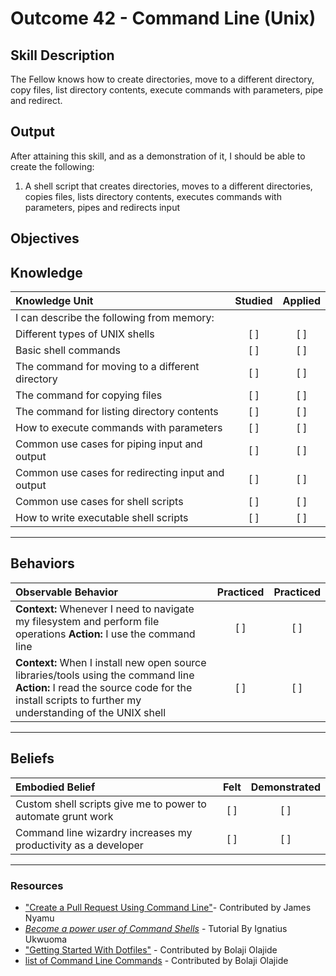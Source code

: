 # Outcome 42 - Command Line (Unix)

**Skill Description**
----------
The Fellow knows how to create directories, move to a different directory, copy files, list directory contents, execute commands with parameters, pipe and redirect.

**Output**
----------
After attaining this skill, and as a demonstration of it, I should be able to create the following:

1. A shell script that creates directories, moves to a different directories, copies files, lists directory contents, executes commands with parameters, pipes and redirects input


**Objectives**
----------

## **Knowledge**


| Knowledge Unit   |      Studied      | Applied |
|:-------------|:------------------:|:--------:|
| I can describe the following from memory: | | |
| Different types of UNIX shells | [ ] | [ ]  |
| Basic shell commands | [ ] | [ ] |
| The command for moving to a different directory | [ ] | [ ] |
| The command for copying files | [ ] | [ ] |
| The command for listing directory contents | [ ] | [ ] |
| How to execute commands with parameters | [ ] | [ ] |
| Common use cases for piping input and output | [ ] | [ ] |
| Common use cases for redirecting input and output | [ ] | [ ] |
| Common use cases for shell scripts | [ ] | [ ] |
| How to write executable shell scripts | [ ] | [ ] |


----------


## **Behaviors**

| Observable Behavior   |      Practiced      | Practiced |
|:-------------|:------------------:|:--------:|
| **Context:** Whenever I need to navigate my filesystem and perform file operations **Action:** I use the command line | [ ] | [ ]  |
| **Context:** When I install new open source libraries/tools using the command line  **Action:** I read the source code for the install scripts to further my understanding of the UNIX shell |   [ ]   |   [ ] |

----------


## **Beliefs**

| Embodied Belief   |      Felt      | Demonstrated |
|:-------------|:------------------:|:--------:|
| Custom shell scripts give me to power to automate grunt work | [ ] | [ ]  |
| Command line wizardry increases my productivity as a developer | [ ] | [ ]  |

---
### Resources

- ["Create a Pull Request Using Command Line"](http://sangsoonam.github.io/2017/02/01/create-pull-request-hub.html)- Contributed by James Nyamu
- [_Become a power user of Command Shells_](https://vimeo.com/240142694) - Tutorial By Ignatius Ukwuoma
- ["Getting Started With Dotfiles"](https://medium.com/@webprolific/getting-started-with-dotfiles-43c3602fd789) - Contributed by Bolaji Olajide
- [list of Command Line Commands](https://www.codecademy.com/articles/command-line-commands) - Contributed by Bolaji Olajide
